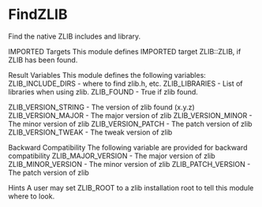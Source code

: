   

# FindZLIB  
Find the native ZLIB includes and library.  


IMPORTED Targets
This module defines IMPORTED target ZLIB::ZLIB, if
ZLIB has been found.
  


Result Variables
This module defines the following variables:
ZLIB_INCLUDE_DIRS   - where to find zlib.h, etc.
ZLIB_LIBRARIES      - List of libraries when using zlib.
ZLIB_FOUND          - True if zlib found.


ZLIB_VERSION_STRING - The version of zlib found (x.y.z)
ZLIB_VERSION_MAJOR  - The major version of zlib
ZLIB_VERSION_MINOR  - The minor version of zlib
ZLIB_VERSION_PATCH  - The patch version of zlib
ZLIB_VERSION_TWEAK  - The tweak version of zlib


  


Backward Compatibility
The following variable are provided for backward compatibility
ZLIB_MAJOR_VERSION  - The major version of zlib
ZLIB_MINOR_VERSION  - The minor version of zlib
ZLIB_PATCH_VERSION  - The patch version of zlib


  


Hints
A user may set ZLIB_ROOT to a zlib installation root to tell this
module where to look.
  

